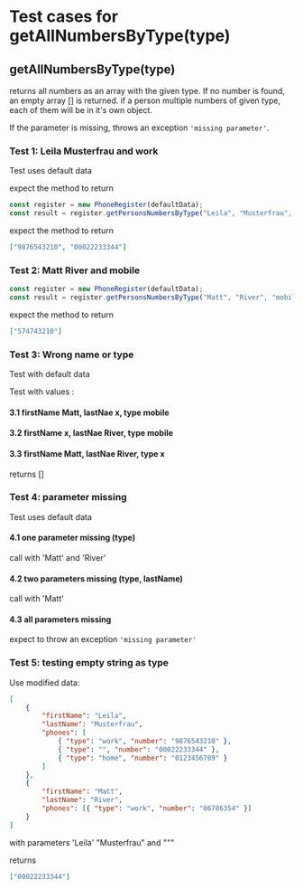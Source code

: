 # Test cases for getAllNumbersByType(type)

## **getAllNumbersByType(type)**

returns all numbers as an array with the given type. If no number is found, an empty array [] is returned. if a person multiple numbers of given type, each of them will be in it's own object.

If the parameter is missing, throws an exception `'missing parameter'`.

### Test 1: Leila Musterfrau and work

Test uses default data

expect the method to return

```js
const register = new PhoneRegister(defaultData);
const result = register.getPersonsNumbersByType("Leila", "Musterfrau", "work");
```

expect the method to return

```json
["9876543210", "00022233344"]
```

### Test 2: Matt River and mobile

```js
const register = new PhoneRegister(defaultData);
const result = register.getPersonsNumbersByType("Matt", "River", "mobile");
```

expect the method to return

```json
["574743210"]
```

### Test 3: Wrong name or type

Test with default data

Test with values :

#### 3.1 firstName Matt, lastNae x, type mobile

#### 3.2 firstName x, lastNae River, type mobile

#### 3.3 firstName Matt, lastNae River, type x

returns []

### Test 4: parameter missing

Test uses default data

#### 4.1 one parameter missing (type)

call with 'Matt' and 'River'

#### 4.2 two parameters missing (type, lastName)

call with 'Matt'

#### 4.3 all parameters missing

expect to throw an exception `'missing parameter'`

### Test 5: testing empty string as type

Use modified data:

```json
[
	{
		"firstName": "Leila",
		"lastName": "Musterfrau",
		"phones": [
			{ "type": "work", "number": "9876543210" },
			{ "type": "", "number": "00022233344" },
			{ "type": "home", "number": "0123456789" }
		]
	},
	{
		"firstName": "Matt",
		"lastName": "River",
		"phones": [{ "type": "work", "number": "06786354" }]
	}
]
```

with parameters 'Leila' "Musterfrau" and """

returns

```json
["00022233344"]
```
